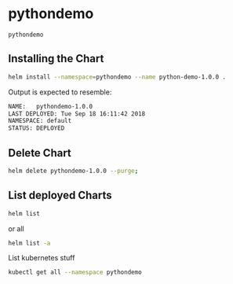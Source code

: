 # pythondemo  

`pythondemo`

## Installing the Chart

```bash
helm install --namespace=pythondemo --name python-demo-1.0.0 .
```

Output is expected to resemble:

```bash
NAME:   pythondemo-1.0.0
LAST DEPLOYED: Tue Sep 18 16:11:42 2018
NAMESPACE: default
STATUS: DEPLOYED
```

## Delete Chart

```bash
helm delete pythondemo-1.0.0 --purge;
```

## List deployed Charts

```bash
helm list
```

or all

```bash
helm list -a
```

List kubernetes stuff

```bash
kubectl get all --namespace pythondemo
```

